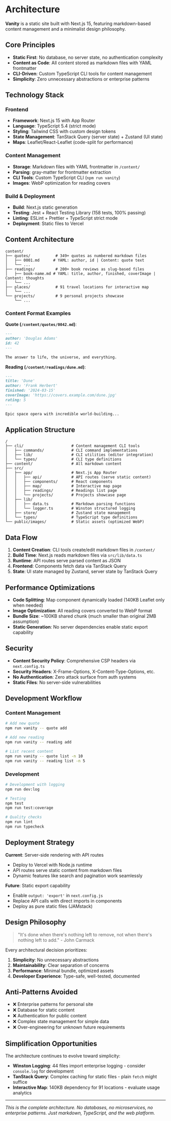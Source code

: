 # Architecture

**Vanity** is a static site built with Next.js 15, featuring markdown-based content management and a minimalist design philosophy.

## Core Principles

- **Static First**: No database, no server state, no authentication complexity
- **Content as Code**: All content stored as markdown files with YAML frontmatter
- **CLI-Driven**: Custom TypeScript CLI tools for content management
- **Simplicity**: Zero unnecessary abstractions or enterprise patterns

## Technology Stack

### Frontend

- **Framework**: Next.js 15 with App Router
- **Language**: TypeScript 5.4 (strict mode)
- **Styling**: Tailwind CSS with custom design tokens
- **State Management**: TanStack Query (server state) + Zustand (UI state)
- **Maps**: Leaflet/React-Leaflet (code-split for performance)

### Content Management

- **Storage**: Markdown files with YAML frontmatter in `/content/`
- **Parsing**: gray-matter for frontmatter extraction
- **CLI Tools**: Custom TypeScript CLI (`npm run vanity`)
- **Images**: WebP optimization for reading covers

### Build & Deployment

- **Build**: Next.js static generation
- **Testing**: Jest + React Testing Library (158 tests, 100% passing)
- **Linting**: ESLint + Prettier + TypeScript strict mode
- **Deployment**: Static files to Vercel

## Content Architecture

```
content/
├── quotes/           # 349+ quotes as numbered markdown files
│   ├── 0001.md      # YAML: author, id | Content: quote text
│   └── ...
├── readings/         # 200+ book reviews as slug-based files
│   ├── book-name.md # YAML: title, author, finished, coverImage | Content: thoughts
│   └── ...
├── places/           # 91 travel locations for interactive map
│   └── ...
└── projects/         # 9 personal projects showcase
    └── ...
```

### Content Format Examples

**Quote (`/content/quotes/0042.md`)**:

```markdown
---
author: 'Douglas Adams'
id: 42
---

The answer to life, the universe, and everything.
```

**Reading (`/content/readings/dune.md`)**:

```markdown
---
title: 'Dune'
author: 'Frank Herbert'
finished: '2024-03-15'
coverImage: 'https://covers.example.com/dune.jpg'
rating: 5
---

Epic space opera with incredible world-building...
```

## Application Structure

```
/
├── cli/                     # Content management CLI tools
│   ├── commands/            # CLI command implementations
│   ├── lib/                 # CLI utilities (editor integration)
│   └── types/               # CLI type definitions
├── content/                 # All markdown content
├── src/
│   ├── app/                 # Next.js App Router
│   │   ├── api/             # API routes (serve static content)
│   │   ├── components/      # React components
│   │   ├── map/             # Interactive map page
│   │   ├── readings/        # Readings list page
│   │   └── projects/        # Projects showcase page
│   ├── lib/
│   │   ├── data.ts          # Markdown parsing functions
│   │   └── logger.ts        # Winston structured logging
│   ├── store/               # Zustand state management
│   └── types/               # TypeScript type definitions
└── public/images/           # Static assets (optimized WebP)
```

## Data Flow

1. **Content Creation**: CLI tools create/edit markdown files in `/content/`
2. **Build Time**: Next.js reads markdown files via `src/lib/data.ts`
3. **Runtime**: API routes serve parsed content as JSON
4. **Frontend**: Components fetch data via TanStack Query
5. **State**: UI state managed by Zustand, server state by TanStack Query

## Performance Optimizations

- **Code Splitting**: Map component dynamically loaded (140KB Leaflet only when needed)
- **Image Optimization**: All reading covers converted to WebP format
- **Bundle Size**: ~100KB shared chunk (much smaller than original 2MB assumption)
- **Static Generation**: No server dependencies enable static export capability

## Security

- **Content Security Policy**: Comprehensive CSP headers via `next.config.ts`
- **Security Headers**: X-Frame-Options, X-Content-Type-Options, etc.
- **No Authentication**: Zero attack surface from auth systems
- **Static Files**: No server-side vulnerabilities

## Development Workflow

### Content Management

```bash
# Add new quote
npm run vanity -- quote add

# Add new reading
npm run vanity -- reading add

# List recent content
npm run vanity -- quote list -n 10
npm run vanity -- reading list -n 5
```

### Development

```bash
# Development with logging
npm run dev:log

# Testing
npm test
npm run test:coverage

# Quality checks
npm run lint
npm run typecheck
```

## Deployment Strategy

**Current**: Server-side rendering with API routes

- Deploy to Vercel with Node.js runtime
- API routes serve static content from markdown files
- Dynamic features like search and pagination work seamlessly

**Future**: Static export capability

- Enable `output: 'export'` in `next.config.js`
- Replace API calls with direct imports in components
- Deploy as pure static files (JAMstack)

## Design Philosophy

> "It's done when there's nothing left to remove, not when there's nothing left to add." - John Carmack

Every architectural decision prioritizes:

1. **Simplicity**: No unnecessary abstractions
2. **Maintainability**: Clear separation of concerns
3. **Performance**: Minimal bundle, optimized assets
4. **Developer Experience**: Type-safe, well-tested, documented

## Anti-Patterns Avoided

- ❌ Enterprise patterns for personal site
- ❌ Database for static content
- ❌ Authentication for public content
- ❌ Complex state management for simple data
- ❌ Over-engineering for unknown future requirements

## Simplification Opportunities

The architecture continues to evolve toward simplicity:

- **Winston Logging**: 44 files import enterprise logging - consider `console.log` for development
- **TanStack Query**: Complex caching for static files - plain `fetch` might suffice
- **Interactive Map**: 140KB dependency for 91 locations - evaluate usage analytics

---

_This is the complete architecture. No databases, no microservices, no enterprise patterns. Just markdown, TypeScript, and the web platform._
